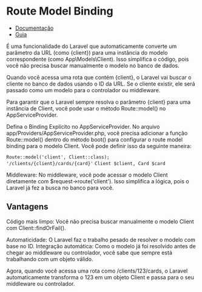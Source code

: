 # Route Model Binding

- [Documentação](<https://laravel.com/docs/11.x/routing#route-model-binding>)
- [Guia](<https://medium.com/@moumenalisawe/mastering-route-model-binding-in-laravel-a-comprehensive-guide-d95d3e0327f2>)

É uma funcionalidade do Laravel que automaticamente converte um parâmetro da URL (como {client}) para uma instância do modelo correspondente (como App\Models\Client). Isso simplifica o código, pois você não precisa buscar manualmente o modelo no banco de dados.

Quando você acessa uma rota que contém {client}, o Laravel vai buscar o cliente no banco de dados usando o ID da URL. Se o cliente existir, ele será passado como um modelo para o controlador ou middleware.

Para garantir que o Laravel sempre resolva o parâmetro {client} para uma instância de Client, você pode usar o método Route::model() no AppServiceProvider.

Defina o Binding Explícito no AppServiceProvider. No arquivo app/Providers/AppServiceProvider.php, você precisa adicionar a função Route::model() dentro do método boot() para configurar o route model binding para o modelo Client. Você pode definir isso da seguinte maneira:

`Route::model('client', Client::class);`
`'/clients/{client}/cards/{card}'`
`Client $client, Card $card`

Middleware: No middleware, você pode acessar o modelo Client diretamente com $request->route('client'). Isso simplifica a lógica, pois o Laravel já fez a busca no banco para você.

## Vantagens

Código mais limpo: Você não precisa buscar manualmente o modelo Client com Client::findOrFail().

Automaticidade: O Laravel faz o trabalho pesado de resolver o modelo com base no ID.
Integração automática: Como o modelo já foi resolvido antes de chegar ao middleware ou controlador, você sabe que sempre está trabalhando com um objeto válido.

Agora, quando você acessa uma rota como /clients/123/cards, o Laravel automaticamente transforma o 123 em um objeto Client e passa para o seu middleware ou controlador.
